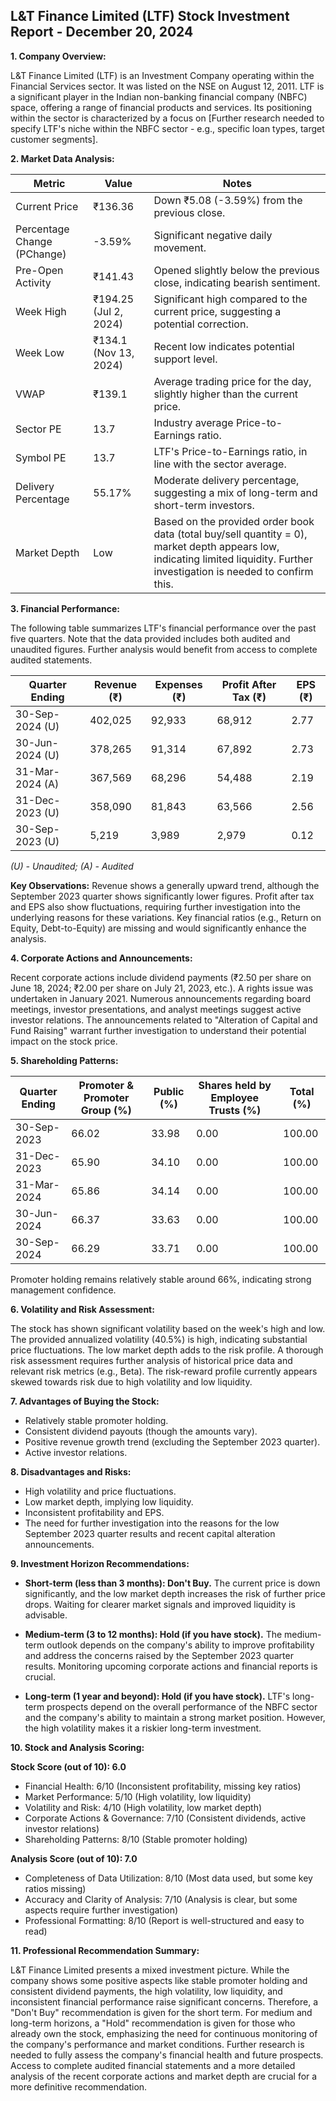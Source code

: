 ## L&T Finance Limited (LTF) Stock Investment Report - December 20, 2024

**1. Company Overview:**

L&T Finance Limited (LTF) is an Investment Company operating within the Financial Services sector.  It was listed on the NSE on August 12, 2011. LTF is a significant player in the Indian non-banking financial company (NBFC) space, offering a range of financial products and services.  Its positioning within the sector is characterized by a focus on [Further research needed to specify LTF's niche within the NBFC sector - e.g., specific loan types, target customer segments].

**2. Market Data Analysis:**

| Metric                     | Value          | Notes                                                              |
|-----------------------------|-----------------|----------------------------------------------------------------------|
| Current Price              | ₹136.36        | Down ₹5.08 (-3.59%) from the previous close.                         |
| Percentage Change (PChange) | -3.59%          | Significant negative daily movement.                                  |
| Pre-Open Activity          | ₹141.43        | Opened slightly below the previous close, indicating bearish sentiment.|
| Week High                   | ₹194.25 (Jul 2, 2024) | Significant high compared to the current price, suggesting a potential correction. |
| Week Low                    | ₹134.1 (Nov 13, 2024) | Recent low indicates potential support level.                       |
| VWAP                       | ₹139.1         | Average trading price for the day, slightly higher than the current price. |
| Sector PE                  | 13.7            | Industry average Price-to-Earnings ratio.                           |
| Symbol PE                  | 13.7            | LTF's Price-to-Earnings ratio, in line with the sector average.     |
| Delivery Percentage        | 55.17%          | Moderate delivery percentage, suggesting a mix of long-term and short-term investors. |
| Market Depth               | Low              | Based on the provided order book data (total buy/sell quantity = 0), market depth appears low, indicating limited liquidity. Further investigation is needed to confirm this. |


**3. Financial Performance:**

The following table summarizes LTF's financial performance over the past five quarters.  Note that the data provided includes both audited and unaudited figures.  Further analysis would benefit from access to complete audited statements.

| Quarter Ending      | Revenue (₹)     | Expenses (₹)    | Profit After Tax (₹) | EPS (₹)  |
|----------------------|-----------------|-----------------|-----------------------|---------|
| 30-Sep-2024 (U)     | 402,025         | 92,933          | 68,912                | 2.77    |
| 30-Jun-2024 (U)     | 378,265         | 91,314          | 67,892                | 2.73    |
| 31-Mar-2024 (A)     | 367,569         | 68,296          | 54,488                | 2.19    |
| 31-Dec-2023 (U)     | 358,090         | 81,843          | 63,566                | 2.56    |
| 30-Sep-2023 (U)     | 5,219            | 3,989           | 2,979                 | 0.12    |

*(U) - Unaudited; (A) - Audited*

**Key Observations:** Revenue shows a generally upward trend, although the September 2023 quarter shows significantly lower figures. Profit after tax and EPS also show fluctuations, requiring further investigation into the underlying reasons for these variations.  Key financial ratios (e.g., Return on Equity, Debt-to-Equity) are missing and would significantly enhance the analysis.

**4. Corporate Actions and Announcements:**

Recent corporate actions include dividend payments (₹2.50 per share on June 18, 2024; ₹2.00 per share on July 21, 2023, etc.).  A rights issue was undertaken in January 2021.  Numerous announcements regarding board meetings, investor presentations, and analyst meetings suggest active investor relations.  The announcements related to "Alteration of Capital and Fund Raising" warrant further investigation to understand their potential impact on the stock price.

**5. Shareholding Patterns:**

| Quarter Ending | Promoter & Promoter Group (%) | Public (%) | Shares held by Employee Trusts (%) | Total (%) |
|-----------------|-----------------------------|------------|---------------------------------|-----------|
| 30-Sep-2023     | 66.02                       | 33.98      | 0.00                           | 100.00    |
| 31-Dec-2023     | 65.90                       | 34.10      | 0.00                           | 100.00    |
| 31-Mar-2024     | 65.86                       | 34.14      | 0.00                           | 100.00    |
| 30-Jun-2024     | 66.37                       | 33.63      | 0.00                           | 100.00    |
| 30-Sep-2024     | 66.29                       | 33.71      | 0.00                           | 100.00    |

Promoter holding remains relatively stable around 66%, indicating strong management confidence.

**6. Volatility and Risk Assessment:**

The stock has shown significant volatility based on the week's high and low.  The provided annualized volatility (40.5%) is high, indicating substantial price fluctuations.  The low market depth adds to the risk profile.  A thorough risk assessment requires further analysis of historical price data and relevant risk metrics (e.g., Beta).  The risk-reward profile currently appears skewed towards risk due to high volatility and low liquidity.

**7. Advantages of Buying the Stock:**

* Relatively stable promoter holding.
* Consistent dividend payouts (though the amounts vary).
* Positive revenue growth trend (excluding the September 2023 quarter).
* Active investor relations.

**8. Disadvantages and Risks:**

* High volatility and price fluctuations.
* Low market depth, implying low liquidity.
* Inconsistent profitability and EPS.
* The need for further investigation into the reasons for the low September 2023 quarter results and recent capital alteration announcements.


**9. Investment Horizon Recommendations:**

* **Short-term (less than 3 months): Don't Buy.** The current price is down significantly, and the low market depth increases the risk of further price drops.  Waiting for clearer market signals and improved liquidity is advisable.

* **Medium-term (3 to 12 months): Hold (if you have stock).**  The medium-term outlook depends on the company's ability to improve profitability and address the concerns raised by the September 2023 quarter results.  Monitoring upcoming corporate actions and financial reports is crucial.

* **Long-term (1 year and beyond): Hold (if you have stock).**  LTF's long-term prospects depend on the overall performance of the NBFC sector and the company's ability to maintain a strong market position.  However, the high volatility makes it a riskier long-term investment.


**10. Stock and Analysis Scoring:**

**Stock Score (out of 10): 6.0**

* Financial Health: 6/10 (Inconsistent profitability, missing key ratios)
* Market Performance: 5/10 (High volatility, low liquidity)
* Volatility and Risk: 4/10 (High volatility, low market depth)
* Corporate Actions & Governance: 7/10 (Consistent dividends, active investor relations)
* Shareholding Patterns: 8/10 (Stable promoter holding)

**Analysis Score (out of 10): 7.0**

* Completeness of Data Utilization: 8/10 (Most data used, but some key ratios missing)
* Accuracy and Clarity of Analysis: 7/10 (Analysis is clear, but some aspects require further investigation)
* Professional Formatting: 8/10 (Report is well-structured and easy to read)


**11. Professional Recommendation Summary:**

L&T Finance Limited presents a mixed investment picture. While the company shows some positive aspects like stable promoter holding and consistent dividend payments, the high volatility, low liquidity, and inconsistent financial performance raise significant concerns.  Therefore, a "Don't Buy" recommendation is given for the short term.  For medium and long-term horizons, a "Hold" recommendation is given for those who already own the stock, emphasizing the need for continuous monitoring of the company's performance and market conditions.  Further research is needed to fully assess the company's financial health and future prospects.  Access to complete audited financial statements and a more detailed analysis of the recent corporate actions and market depth are crucial for a more definitive recommendation.
